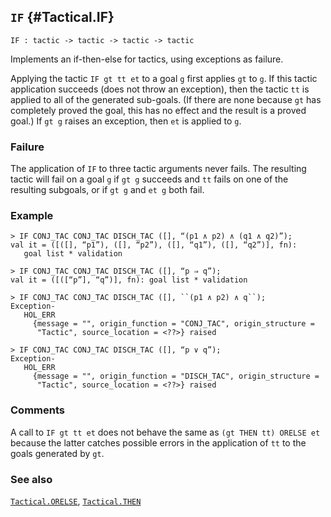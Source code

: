 ## `IF` {#Tactical.IF}


```
IF : tactic -> tactic -> tactic -> tactic
```



Implements an if-then-else for tactics, using exceptions as failure.


Applying the tactic `IF gt tt et` to a goal `g` first applies `gt`
to `g`. If this tactic application succeeds (does not throw an
exception), then the tactic `tt` is applied to all of the generated
sub-goals. (If there are none because `gt` has completely proved the
goal, this has no effect and the result is a proved goal.) If `gt g`
raises an exception, then `et` is applied to `g`.

### Failure

The application of `IF` to three tactic arguments never fails. The
resulting tactic will fail on a goal `g` if `gt g` succeeds and `tt`
fails on one of the resulting subgoals, or if `gt g` and `et g` both
fail.

### Example

    
    > IF CONJ_TAC CONJ_TAC DISCH_TAC ([], “(p1 ∧ p2) ∧ (q1 ∧ q2)”);
    val it = ([([], “p1”), ([], “p2”), ([], “q1”), ([], “q2”)], fn):
       goal list * validation
    
    > IF CONJ_TAC CONJ_TAC DISCH_TAC ([], “p ⇒ q”);
    val it = ([([“p”], “q”)], fn): goal list * validation
    
    > IF CONJ_TAC CONJ_TAC DISCH_TAC ([], ``(p1 ∧ p2) ∧ q``);
    Exception-
       HOL_ERR
         {message = "", origin_function = "CONJ_TAC", origin_structure =
          "Tactic", source_location = <??>} raised
    
    > IF CONJ_TAC CONJ_TAC DISCH_TAC ([], “p ∨ q”);
    Exception-
       HOL_ERR
         {message = "", origin_function = "DISCH_TAC", origin_structure =
          "Tactic", source_location = <??>} raised
    

### Comments

A call to `IF gt tt et` does not behave the same as
`(gt THEN tt) ORELSE et` because the latter catches possible errors
in the application of `tt` to the goals generated by `gt`.

### See also

[`Tactical.ORELSE`](#Tactical.ORELSE), [`Tactical.THEN`](#Tactical.THEN)

